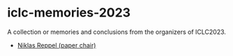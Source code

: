 # iclc-memories-2023

A collection or memories and conclusions from the organizers of ICLC2023.

* [Niklas Reppel (paper chair)](niklas-reppel-paper-chair-two.md)
